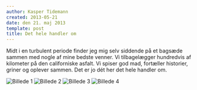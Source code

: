 ```yaml
---
author: Kasper Tidemann
created: 2013-05-21
date: den 21. maj 2013
template: post
title: Det hele handler om
---
```


Midt i en turbulent periode finder jeg mig selv siddende på et bagsæde sammen med nogle af mine bedste venner. Vi tilbagelægger hundredvis af kilometer på den californiske asfalt. Vi spiser god mad, fortæller historier, griner og oplever sammen. Det er jo dét her det hele handler om.

![Billede 1](/photos/det-hele-handler-om/1.jpg)
![Billede 2](/photos/det-hele-handler-om/2.jpg)
![Billede 3](/photos/det-hele-handler-om/3.jpg)
![Billede 4](/photos/det-hele-handler-om/4.jpg)